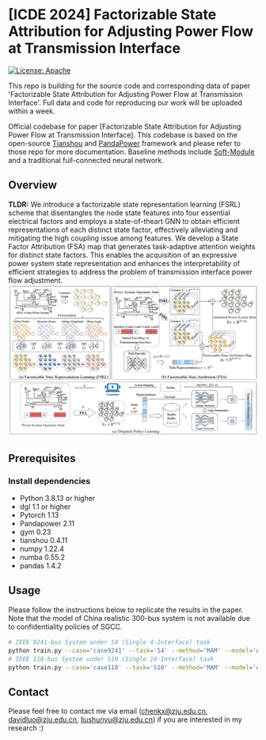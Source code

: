 # [ICDE 2024] Factorizable State Attribution for Adjusting Power Flow at Transmission Interface

[![License: Apache](https://img.shields.io/badge/License-Apache-blue.svg)](LICENSE)

This repo is building for the source code and corresponding data of paper 'Factorizable State Attribution for Adjusting Power Flow at Transmission Interface'.
Full data and code for reproducing our work will be uploaded within a week.

Official codebase for paper [Factorizable State Attribution for Adjusting Power Flow at Transmission Interface]. This codebase is based on the open-source [Tianshou](https://github.com/thu-ml/tianshou) and [PandaPower](https://github.com/e2nIEE/pandapower) framework and please refer to those repo for more documentation. Baseline methods include [Soft-Module](https://github.com/RchalYang/Soft-Module) and a traditional full-connected neural network.

## Overview

**TLDR:**
We introduce a factorizable state representation learning (FSRL) scheme that disentangles the node state features into four essential electrical factors and employs a state-of-theart GNN to obtain efficient representations of each distinct state factor, effectively alleviating and mitigating the high coupling issue among features. We develop a State Factor Attribution (FSA) map that generates task-adaptive attention weights for distinct state factors. This enables the acquisition of an expressive power system state representation and enhances the interpretability of efficient strategies to address the problem of transmission interface power flow adjustment.
![image](https://github.com/Cra2yDavid/FSA/blob/main/method.png)

## Prerequisites

### Install dependencies
* Python 3.8.13 or higher
* dgl 1.1 or higher
* Pytorch 1.13
* Pandapower 2.11
* gym 0.23
* tianshou 0.4.11
* numpy 1.22.4
* numba 0.55.2
* pandas 1.4.2

## Usage

Please follow the instructions below to replicate the results in the paper. Note that the model of China realistic 300-bus system is not available due to confidentiality policies of SGCC.

```bash
# IEEE 9241-bus System under S4 (Single 4-Interface) task
python train.py --case='case9241' --task='S4' --method='MAM' --model='Attention'
# IEEE 118-bus System under S10 (Single 10-Interface) task
python train.py --case='case118' --task='S10' --method='MAM' --model='Attention'
```

## Contact

Please feel free to contact me via email (<chenkx@zju.edu.cn>, <davidluo@zju.edu.cn>, <liushunyu@zju.edu.cn>) if you are interested in my research :)
